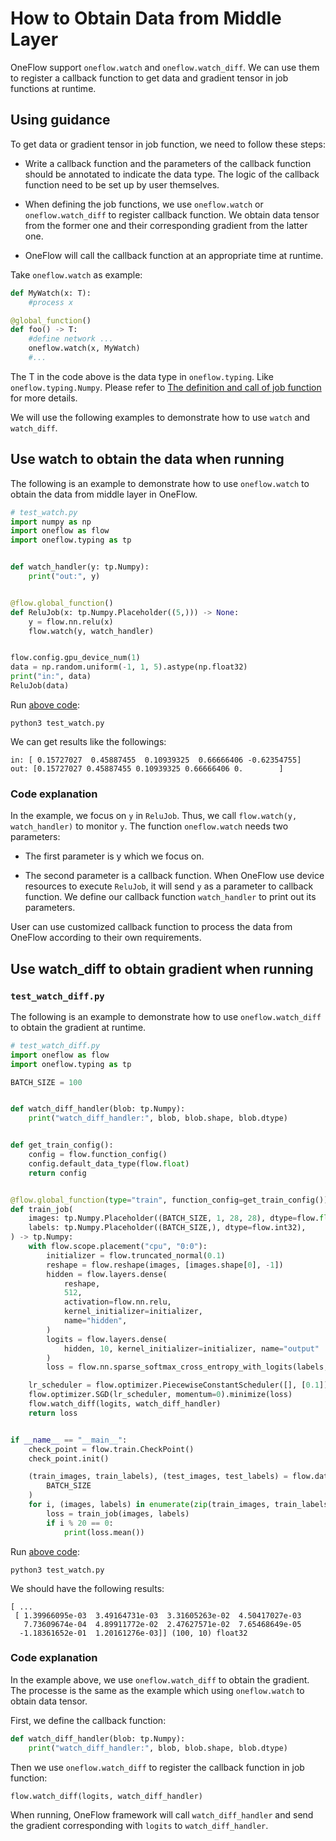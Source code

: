 # How to Obtain Data from Middle Layer

OneFlow support `oneflow.watch` and `oneflow.watch_diff`. We can use them to register a callback function to get data and gradient tensor in job functions at runtime.

## Using guidance

To get data or gradient tensor in job function, we need to follow these steps:

* Write a callback function and the parameters of the callback function should be annotated to indicate the data type. The logic of the callback function need to be set up by user themselves.

* When defining the job functions, we use `oneflow.watch` or `oneflow.watch_diff` to register callback function. We obtain data tensor from the former one and their corresponding gradient from the latter one.

* OneFlow will call the callback function at an appropriate time at runtime.

Take `oneflow.watch` as example:

```python
def MyWatch(x: T):
    #process x

@global_function()
def foo() -> T:
    #define network ...
    oneflow.watch(x, MyWatch)
    #...
```

The T in the code above is the data type in `oneflow.typing`. Like  `oneflow.typing.Numpy`. Please refer to [The definition and call of job function](job_function_define_call.md) for more details.

We will use the following examples to demonstrate how to use  `watch` and `watch_diff`.

## Use watch to obtain the data when running

The following is an example to demonstrate how to use `oneflow.watch` to obtain the data from middle layer in OneFlow.
```python
# test_watch.py
import numpy as np
import oneflow as flow
import oneflow.typing as tp


def watch_handler(y: tp.Numpy):
    print("out:", y)


@flow.global_function()
def ReluJob(x: tp.Numpy.Placeholder((5,))) -> None:
    y = flow.nn.relu(x)
    flow.watch(y, watch_handler)


flow.config.gpu_device_num(1)
data = np.random.uniform(-1, 1, 5).astype(np.float32)
print("in:", data)
ReluJob(data)
```

Run [above code](../code/extended_topics/test_watch.py):
```
python3 test_watch.py
```

We can get results like the followings:
```
in: [ 0.15727027  0.45887455  0.10939325  0.66666406 -0.62354755]
out: [0.15727027 0.45887455 0.10939325 0.66666406 0.        ]
```

### Code explanation
In the example, we focus on `y` in `ReluJob`. Thus, we call `flow.watch(y, watch_handler)` to monitor `y`. The function `oneflow.watch` needs two parameters:

* The first parameter is y which we focus on.

* The second parameter is a callback function. When OneFlow use device resources to execute `ReluJob`, it will send `y` as a parameter to callback function. We define our callback function  `watch_handler` to print out its parameters.

User can use customized callback function to process the data from OneFlow according to their own requirements.

## Use watch_diff to obtain gradient when running
### `test_watch_diff.py`
The following is an example to demonstrate how to use `oneflow.watch_diff` to obtain the gradient at runtime.
```python
# test_watch_diff.py
import oneflow as flow
import oneflow.typing as tp

BATCH_SIZE = 100


def watch_diff_handler(blob: tp.Numpy):
    print("watch_diff_handler:", blob, blob.shape, blob.dtype)


def get_train_config():
    config = flow.function_config()
    config.default_data_type(flow.float)
    return config


@flow.global_function(type="train", function_config=get_train_config())
def train_job(
    images: tp.Numpy.Placeholder((BATCH_SIZE, 1, 28, 28), dtype=flow.float),
    labels: tp.Numpy.Placeholder((BATCH_SIZE,), dtype=flow.int32),
) -> tp.Numpy:
    with flow.scope.placement("cpu", "0:0"):
        initializer = flow.truncated_normal(0.1)
        reshape = flow.reshape(images, [images.shape[0], -1])
        hidden = flow.layers.dense(
            reshape,
            512,
            activation=flow.nn.relu,
            kernel_initializer=initializer,
            name="hidden",
        )
        logits = flow.layers.dense(
            hidden, 10, kernel_initializer=initializer, name="output"
        )
        loss = flow.nn.sparse_softmax_cross_entropy_with_logits(labels, logits)

    lr_scheduler = flow.optimizer.PiecewiseConstantScheduler([], [0.1])
    flow.optimizer.SGD(lr_scheduler, momentum=0).minimize(loss)
    flow.watch_diff(logits, watch_diff_handler)
    return loss


if __name__ == "__main__":
    check_point = flow.train.CheckPoint()
    check_point.init()

    (train_images, train_labels), (test_images, test_labels) = flow.data.load_mnist(
        BATCH_SIZE
    )
    for i, (images, labels) in enumerate(zip(train_images, train_labels)):
        loss = train_job(images, labels)
        if i % 20 == 0:
            print(loss.mean())
```

Run [above code](../code/extended_topics/test_watch_diff.py):
```
python3 test_watch.py
```
We should have the following results:
```text
[ ...
 [ 1.39966095e-03  3.49164731e-03  3.31605263e-02  4.50417027e-03
   7.73609674e-04  4.89911772e-02  2.47627571e-02  7.65468649e-05
  -1.18361652e-01  1.20161276e-03]] (100, 10) float32
```
### Code explanation
In the example above, we use `oneflow.watch_diff` to obtain the gradient. The processe is the same as the example which using `oneflow.watch`  to obtain data tensor.

First, we define the callback function:
```python
def watch_diff_handler(blob: tp.Numpy):
    print("watch_diff_handler:", blob, blob.shape, blob.dtype)
```

Then we use `oneflow.watch_diff` to register the callback function in job function:
```python
flow.watch_diff(logits, watch_diff_handler)
```

When running, OneFlow framework will call `watch_diff_handler` and send the gradient corresponding with `logits` to `watch_diff_handler`.
